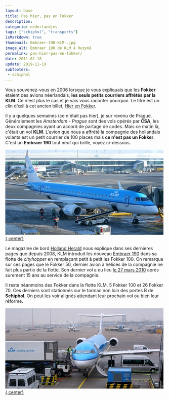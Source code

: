 ```yaml
---
layout: base
title: Pas hier, pas en Fokker
description: 
categorie: nederlandjes
tags: ["schiphol", "transports"]
isMarkdown: true
thumbnail: Embraer-190-KLM-.jpg
image_alt: Embraer 190 de KLM à Ruzyně
permalink: pas-hier-pas-en-fokker/
date: 2011-02-18
update: 2019-11-19
subfooters:
 - schiphol
---
```




Vous souvenez-vous en 2006 lorsque je vous expliquais que les **Fokker** étaient des avions néerlandais, **les seuls petits courriers affrétés par la KLM**. Ce n'est plus le cas et je vais vous raconter pourquoi. Le titre est un clin d'œil à cet ancien billet, [Hier en Fokker](/hier-en-fokker).

Il y a quelques semaines (ce n'était pas hier), je sur revenu de Prague. Généralement les *Amsterdam - Prague* sont des vols opérés par **ČSA**, les deux compagnies ayant un accord de partage de codes. Mais ce matin là, c'était un vol **KLM**. L'avion que nous a affrété la compagnie des hollandais volants est un petit courrier de 100 places mais **ce n'est pas un Fokker**. C'est un **Embraer 190** tout neuf qui brille, voyez ci-dessous.

[![Embraer 190 de KLM à Ruzyně](Embraer-190-KLM-.jpg){.center}](http://commons.wikimedia.org/wiki/File:Embraer-190-KLM.jpg)

Le magazine de bord [Holland Herald](http://holland-herald.com/) nous explique dans ses dernières pages que depuis 2008, KLM introduit les nouveau [Embraer 190](http://fr.wikipedia.org/wiki/Embraer_190) dans sa flotte de *cityhopper* en remplaçant petit à petit les Fokker 100. On remarque sur ces pages que le Fokker 50, dernier avion à hélices de la compagnie ne fait plus partie de la flotte. Son dernier vol a eu lieu [le 27 mars 2010](http://www.nu.nl/economie/2213942/klm-neemt-afscheid-van-fokker-50.html) après surement 15 ans au service de la compagnie. 

Il reste néanmoins des Fokker dans la flotte KLM. 5 Fokker 100 et 26 Fokker 70. Ces derniers sont stationnés sur le tarmac non loin des portes B de **Schiphol**. On peut les voir alignés attendant leur prochain vol ou bien leur réforme.

[![Fokker 70 de KLM à Schiphol](Foker-70-KLM-Schiphol-.jpg){.center}](http://commons.wikimedia.org/wiki/File:Foker-70-KLM-Schiphol.jpg)

